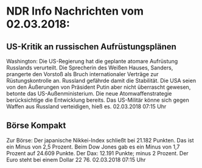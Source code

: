 # NDR Info Nachrichten vom 02.03.2018:


## US-Kritik an russischen Aufrüstungsplänen
Washington: Die US-Regierung hat die geplante atomare Aufrüstung Russlands verurteilt. Die Sprecherin des Weißen Hauses, Sanders, prangerte den Vorstoß als Bruch internationaler Verträge zur Rüstungskontrolle an. Russland gefährde damit die Stabilität. Die USA seien von den Äußerungen von Präsident Putin aber nicht überrascht gewesen, betonte das US-Außenministerium. Die neue Atomwaffenstrategie berücksichtige die Entwicklung bereits. Das US-Militär könne sich gegen Waffen aus Russland verteidigen, hieß es. 02.03.2018 07:15 Uhr 

## Börse Kompakt
Zur Börse: Der japanische Nikkei-Index schließt bei 21.182 Punkten. Das ist ein Minus von 2,5 Prozent. Beim Dow Jones gab es ein Minus von 1,7 Prozent auf 24.609 Punkte. Der Dax:			12.191 Punkte; minus 2 Prozent. Der Euro steht bei einem Dollar 22 76. 02.03.2018 07:15 Uhr 
